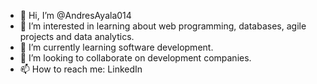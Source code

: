 - 👋 Hi, I’m @AndresAyala014
- 👀 I’m interested in learning about web programming, databases, agile projects and data analytics.
- 🌱 I’m currently learning software development.
- 💞️ I’m looking to collaborate on development companies.
- 📫 How to reach me: LinkedIn

<!---
AndresAyala014/AndresAyala014 is a ✨ special ✨ repository because its `README.md` (this file) appears on your GitHub profile.
You can click the Preview link to take a look at your changes.
--->
